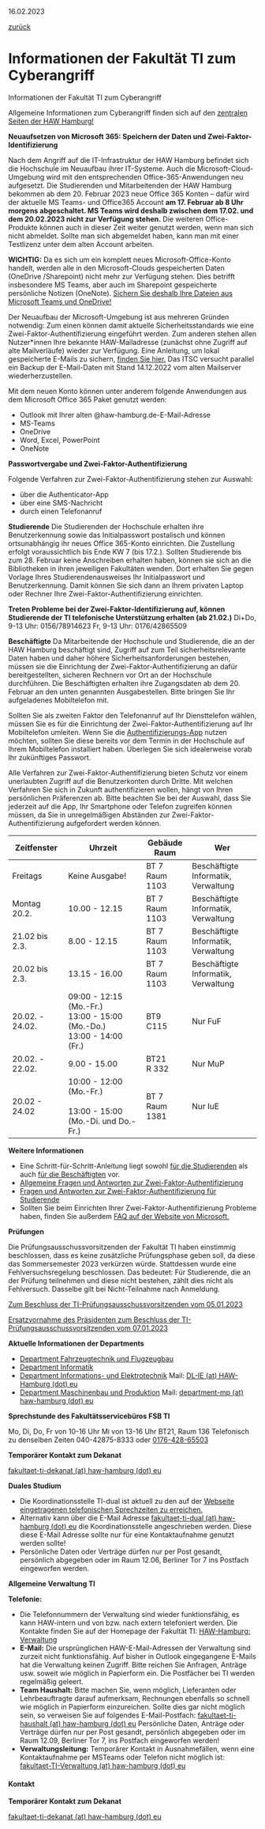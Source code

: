 16.02.2023

[zurück](javascript:history.back();)

Informationen der Fakultät TI zum Cyberangriff
==========

Informationen der Fakultät TI zum Cyberangriff

Allgemeine Informationen zum Cyberangriff finden sich auf den [zentralen Seiten der HAW Hamburg!](https://www.haw-hamburg.de/cyberangriff/)

**Neuaufsetzen von Microsoft 365: Speichern der Daten und Zwei-Faktor-Identifizierung**

Nach dem Angriff auf die IT-Infrastruktur der HAW Hamburg befindet sich die Hochschule im Neuaufbau ihrer IT-Systeme. Auch die Microsoft-Cloud-Umgebung wird mit den entsprechenden Office-365-Anwendungen neu aufgesetzt. Die Studierenden und Mitarbeitenden der HAW Hamburg bekommen ab dem 20. Februar 2023 neue Office 365 Konten – dafür wird der aktuelle MS Teams- und Office365 Account **am 17. Februar ab 8 Uhr morgens abgeschaltet. MS Teams wird deshalb zwischen dem 17.02. und dem 20.02.2023 nicht zur Verfügung stehen.** Die weiteren Office-Produkte können auch in dieser Zeit weiter genutzt werden, wenn man sich nicht abmeldet. Sollte man sich abgemeldet haben, kann man mit einer Testlizenz unter dem alten Account arbeiten.

**WICHTIG:** Da es sich um ein komplett neues Microsoft-Office-Konto handelt, werden alle in den Microsoft-Clouds gespeicherten Daten (OneDrive /Sharepoint) nicht mehr zur Verfügung stehen. Dies betrifft insbesondere MS Teams, aber auch im Sharepoint gespeicherte persönliche Notizen (OneNote). [Sichern Sie deshalb Ihre Dateien aus Microsoft Teams und OneDrive!](/fileadmin/zentrale_PDF/Zentrale_Dokumente/Cyberangriff/Anleitung_Sicherung_MS-Teams-Dateien.pdf)

Der Neuaufbau der Microsoft-Umgebung ist aus mehreren Gründen notwendig: Zum einen können damit aktuelle Sicherheitsstandards wie eine Zwei-Faktor-Authentifizierung eingeführt werden. Zum anderen stehen allen Nutzer\*innen Ihre bekannte HAW-Mailadresse (zunächst ohne Zugriff auf alte Mailverläufe) wieder zur Verfügung. Eine Anleitung, um lokal gespeicherte E-Mails zu sichern, [finden Sie hier.](/fileadmin/zentrale_PDF/Zentrale_Dokumente/Cyberangriff/E-Mail-Sicherung_01.02.23.pdf) Das ITSC versucht parallel ein Backup der E-Mail-Daten mit Stand 14.12.2022 vom alten Mailserver wiederherzustellen.

Mit dem neuen Konto können unter anderem folgende Anwendungen aus dem Microsoft Office 365 Paket genutzt werden:

* Outlook mit Ihrer alten @haw-hamburg.de-E-Mail-Adresse
* MS-Teams
* OneDrive
* Word, Excel, PowerPoint
* OneNote

**Passwortvergabe und Zwei-Faktor-Authentifizierung**

Folgende Verfahren zur Zwei-Faktor-Authentifizierung stehen zur Auswahl:

* über die Authenticator-App
* über eine SMS-Nachricht
* durch einen Telefonanruf

**Studierende**
 Die Studierenden der Hochschule erhalten ihre Benutzerkennung sowie das Initialpasswort postalisch und können ortsunabhängig ihr neues Office 365-Konto einrichten. Die Zustellung erfolgt voraussichtlich bis Ende KW 7 (bis 17.2.). Sollten Studierende bis zum 28. Februar keine Anschreiben erhalten haben, können sie sich an die Bibliotheken in ihren jeweiligen Fakultäten wenden. Dort erhalten Sie gegen Vorlage Ihres Studierendenausweises Ihr Initialpasswort und Benutzerkennung. Damit können Sie sich dann an Ihrem privaten Laptop oder Rechner Ihre Zwei-Faktor-Authentifizierung einrichten.

**Treten Probleme bei der Zwei-Faktor-Identifizierung auf, können Studierende der TI telefonische Unterstützung erhalten (ab 21.02.)**
 Di+Do, 9-13 Uhr: 0156/78914623
 Fr, 9-13 Uhr: 0176/42865509

**Beschäftigte**
 Da Mitarbeitende der Hochschule und Studierende, die an der HAW Hamburg beschäftigt sind, Zugriff auf zum Teil sicherheitsrelevante Daten haben und daher höhere Sicherheitsanforderungen bestehen, müssen sie die Einrichtung der Zwei-Faktor-Authentifizierung an dafür bereitgestellten, sicheren Rechnern vor Ort an der Hochschule durchführen. Die Beschäftigten erhalten ihre Zugangsdaten ab dem 20. Februar an den unten genannten Ausgabestellen. Bitte bringen Sie Ihr aufgeladenes Mobiltelefon mit.

Sollten Sie als zweiten Faktor den Telefonanruf auf Ihr Diensttelefon wählen, müssen Sie es für die Einrichtung der Zwei-Faktor-Authentifizierung auf Ihr Mobiltelefon umleiten. Wenn Sie die [Authentifizierungs-App](https://www.microsoft.com/de-de/security/mobile-authenticator-app) nutzen möchten, sollten Sie diese bereits vor dem Termin in der Hochschule auf Ihrem Mobiltelefon installiert haben. Überlegen Sie sich idealerweise vorab Ihr zukünftiges Passwort.

Alle Verfahren zur Zwei-Faktor-Authentifizierung bieten Schutz vor einem unerlaubten Zugriff auf die Benutzerkonten durch Dritte. Mit welchen Verfahren Sie sich in Zukunft authentifizieren wollen, hängt von Ihren persönlichen Präferenzen ab. Bitte beachten Sie bei der Auswahl, dass Sie jederzeit auf die App, Ihr Smartphone oder Telefon zugreifen können müssen, da Sie in unregelmäßigen Abständen zur Zwei-Faktor-Authentifizierung aufgefordert werden können.

|**Zeitfenster**|                                   **Uhrzeit**                                   |**Gebäude  <br/> Raum**|                 **Wer**                  |
|---------------|---------------------------------------------------------------------------------|-----------------------|------------------------------------------|
|   Freitags    |                                 Keine Ausgabe!                                  | BT 7  <br/> Raum 1103 |Beschäftigte Informatik,  <br/> Verwaltung|
| Montag 20.2.  |                                  10.00 - 12.15                                  | BT 7  <br/> Raum 1103 |Beschäftigte Informatik,  <br/> Verwaltung|
|21.02 bis 2.3. |                                  8.00 - 12.15                                   | BT 7  <br/> Raum 1103 |Beschäftigte Informatik,  <br/> Verwaltung|
|20.02 bis 2.3. |                                  13.15 - 16.00                                  | BT 7  <br/> Raum 1103 |Beschäftigte Informatik,  <br/> Verwaltung|
|20.02. - 24.02.|09:00 - 12:15 (Mo.-Fr.)  <br/> 13:00 - 15:00 (Mo.-Do.)  <br/> 13:00 - 14:00 (Fr.)|    BT9  <br/> C115    |                 Nur FuF                  |
|20.02. - 22.02.|                                  9.00 - 15.00                                   |   BT21  <br/> R 332   |                 Nur MuP                  |
| 20.02 - 24.02 |      10:00 - 12:00 (Mo.-Fr.)<br/><br/>13:00 - 15:00 (Mo.-Di. und Do.-Fr.)       | BT 7  <br/> Raum 1381 |                 Nur IuE                  |

**Weitere Informationen**

* Eine Schritt-für-Schritt-Anleitung liegt sowohl [für die Studierenden](/fileadmin/zentrale_PDF/Zentrale_Dokumente/Cyberangriff/Schritt-f%C3%BCr-Schritt-Anleitung_Studierende_final.pdf) als auch [für die Beschäftigten](/fileadmin/zentrale_PDF/Zentrale_Dokumente/Cyberangriff/Schritt-f%C3%BCr-Schritt-Anleitung_Besch%C3%A4ftigte_final.pdf) vor.
* [Allgemeine Fragen und Antworten zur Zwei-Faktor-Authentifizierung](/fileadmin/zentrale_PDF/Zentrale_Dokumente/Cyberangriff/Fragen_und_Antworten_zur_Zwei-Faktor-Authentifizierung.pdf)
* [Fragen und Antworten zur Zwei-Faktor-Authentifizierung für Studierende](/fileadmin/zentrale_PDF/Zentrale_Dokumente/Cyberangriff/Fragen_zur_2FA-Studierende.pdf)
* Sollten Sie beim Einrichten Ihrer Zwei-Faktor-Authentifizierung Probleme haben, finden Sie außerdem [FAQ auf der Website von Microsoft.](https://support.microsoft.com/de-de/account-billing/h%C3%A4ufige-probleme-bei-der-zweistufigen-%C3%BCberpr%C3%BCfung-f%C3%BCr-ein-gesch%C3%A4fts-schul-oder-unikonto-63acbb9b-16a1-47b9-8619-6a865e8071a5)

**Prüfungen**

Die Prüfungsausschussvorsitzenden der Fakultät TI haben einstimmig beschlossen, dass es keine zusätzliche Prüfungsphase geben soll, da diese das Sommersemester 2023 verkürzen würde. Stattdessen wurde eine Fehlversuchsregelung beschlossen. Das bedeutet: Für Studierende, die an der Prüfung teilnehmen und diese nicht bestehen, zählt dies nicht als Fehlversuch. Dasselbe gilt bei Nicht-Teilnahme nach Anmeldung.

[Zum Beschluss der TI-Prüfungsausschussvorsitzenden vom 05.01.2023](/fileadmin/PK/BeschlussDerPAVsTIvom5.1.2023.pdf)

[Ersatzvornahme des Präsidenten zum Beschluss der TI-Prüfungsausschussvorsitzenden vom 07.01.2023](/fileadmin/TI/Bilder/Fakult%C3%A4t/News/Stellungnahme_des_Pr%C3%A4sidenten.pdf)

**Aktuelle Informationen der Departments**

* [Department Fahrzeugtechnik und Flugzeugbau](/hochschule/technik-und-informatik/departments/fahrzeugtechnik-und-flugzeugbau/)
* [Department Informatik](https://www.haw-hamburg.de/detail/news/news/show/informationen-aus-dem-department-informatik-zum-angriff-auf-die-it/)
* [Department Informations- und Elektrotechnik](https://www.haw-hamburg.de/detail/news/news/show/zum-angriff-auf-die-it-infrastruktur-1/)
   Mail: [DL-IE (at) HAW-Hamburg (dot) eu](#)
* [Department Maschinenbau und Produktion](https://padlet.com/departmentmp/info)
   Mail: [department-mp (at) haw-hamburg (dot) eu](#)

**Sprechstunde des Fakultätsservicebüros FSB TI**

Mo, Di, Do, Fr von 10-16 Uhr
 Mi von 13-16 Uhr
 BT21, Raum 136
 Telefonisch zu denselben Zeiten
 040-42875-8333 oder
[0176-428-65503](tel:017642865503)

**Temporärer Kontakt zum Dekanat**

[fakultaet-ti-dekanat (at) haw-hamburg (dot) eu](#)

**Duales Studium**

* Die Koordinationsstelle TI-dual ist aktuell zu den auf der [Webseite eingetragenen telefonischen Sprechzeiten zu erreichen.](/ti-dual/#c19383)
* Alternativ kann über die E-Mail Adresse [fakultaet-ti-dual (at) haw-hamburg (dot) eu](#) die Koordinationsstelle angeschrieben werden. Diese diese E-Mail Adresse sollte nur für eine Kontaktaufnahme genutzt werden sollte!
* Persönliche Daten oder Verträge dürfen nur per Post gesandt, persönlich abgegeben oder im Raum 12.06, Berliner Tor 7 ins Postfach eingeworfen werden.

**Allgemeine Verwaltung TI**

**Telefonie:**

* Die Telefonnummern der Verwaltung sind wieder funktionsfähig, es kann HAW-intern und von bzw. nach extern telefoniert werden. Die Kontakte finden Sie auf der Homepage der Fakultät TI: [HAW-Hamburg: Verwaltung](https://www.haw-hamburg.de/hochschule/technik-und-informatik/unsere-fakultaet/verwaltung/)
* **E-Mail:**
   Die ursprünglichen HAW-E-Mail-Adressen der Verwaltung sind zurzeit nicht funktionsfähig. Auf bisher in Outlook eingegangene E-Mails hat die Verwaltung keinen Zugriff.
   Bitte reichen Sie Anfragen, Anträge usw. soweit wie möglich in Papierform ein. Die Postfächer bei TI werden regelmäßig geleert.
* **Team Haushalt:**
   Bitte machen Sie, wenn möglich, Lieferanten oder Lehrbeauftragte darauf aufmerksam, Rechnungen ebenfalls so schnell wie möglich in Papierform einzureichen. Sollte dies gar nicht möglich sein, so verweisen Sie auf folgendes E-Mail-Postfach:
  [fakultaet-ti-haushalt (at) haw-hamburg (dot) eu](#)
   Persönliche Daten, Anträge oder Verträge dürfen nur per Post gesandt, persönlich abgegeben oder im Raum 12.09, Berliner Tor 7, ins Postfach eingeworfen werden!
* **Verwaltungsleitung:**
   Temporärer Kontakt in Ausnahmefällen, wenn eine Kontaktaufnahme per MSTeams oder Telefon nicht möglich ist: [fakultaet-TI-Verwaltung (at) haw-hamburg (dot) eu](#)

####  Kontakt  ####

**Temporärer Kontakt zum Dekanat**

[fakultaet-ti-dekanat (at) haw-hamburg (dot) eu](#)

[](https://twitter.com/HAW_Hamburg)[](https://www.facebook.com/HAW.Hamburg)[](https://www.instagram.com/HAWHamburg)[](https://www.youtube.com/user/HAWHamburg)
